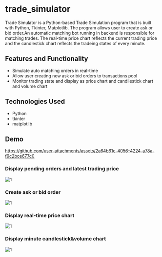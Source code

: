# trade_simulator
Trade Simulator is a Python-based Trade Simulation program that is built with Python, Tkinter, Matplotlib. The program allows user to create ask or bid order.An automatic matching bot running in backend is responsible for matching trades. The real-time price chart reflects the current trading price and the candlestick chart reflects the tradeing states of every minute.
## Features and Functionality
- Simulate auto matching orders in real-time
- Allow user creating new ask or bid orders to transactions pool
- Monitor trading state and display as price chart and candilestick chart and volume chart
## Technologies Used
- Python
- tkinter
- matplotlib
## Demo
https://github.com/user-attachments/assets/2a64b61e-4056-4224-a78a-f9c2bce677c0
### Display pending orders and latest trading price
![1](https://github.com/user-attachments/assets/7bed9f8f-4371-44bd-8311-d1d18c296d16)
### Create ask or bid order
![1](https://github.com/user-attachments/assets/2c62c3ba-c6c7-4e0a-a647-97b3b2e1e67a)
### Display real-time price chart
![1](https://github.com/user-attachments/assets/b335f53f-3fe4-4cc1-b65c-c9e28b5fa99c)
### Display minute candlestick&volume chart
![1](https://github.com/user-attachments/assets/eb07766c-b1a7-4a2e-84a4-c3c240e5925e)
